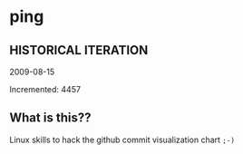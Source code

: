 # ping

## HISTORICAL ITERATION
2009-08-15

Incremented: 4457

## What is this?? 
Linux skills to hack the github commit visualization chart `;-)`

